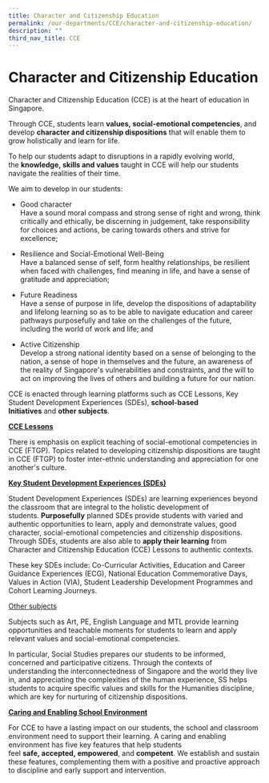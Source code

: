 ```yaml
---
title: Character and Citizenship Education
permalink: /our-departments/CCE/character-and-citizenship-education/
description: ""
third_nav_title: CCE
---
```

# Character and Citizenship Education 

Character and Citizenship Education (CCE) is at the heart of education in Singapore.  

Through CCE, students learn **values, social-emotional competencies**, and   
develop **character and citizenship dispositions** that will enable them to grow holistically and learn for life. 

To help our students adapt to disruptions in a rapidly evolving world,    
the **knowledge, skills and values** taught in CCE will help our students navigate the realities of their time. 

We aim to develop in our students:

* Good character  
Have a sound moral compass and strong sense of right and wrong, think critically and ethically, be discerning in judgement, take responsibility for choices and actions, be caring towards others and strive for excellence;

* Resilience and Social-Emotional Well-Being  
Have a balanced sense of self, form healthy relationships, be resilient when faced with challenges, find meaning in life, and have a sense of gratitude and appreciation;

* Future Readiness  
Have a sense of purpose in life, develop the dispositions of adaptability and lifelong learning so as to be able to navigate education and career pathways purposefully and take on the challenges of the future, including the world of work and life; and

* Active Citizenship   
Develop a strong national identity based on a sense of belonging to the nation, a sense of hope in themselves and the future, an awareness of the reality of Singapore's vulnerabilities and constraints, and the will to act on improving the lives of others and building a future for our nation.

CCE is enacted through learning platforms such as CCE Lessons, Key Student Development Experiences (SDEs), **school-based Initiatives** and **other subjects**.

<u>**CCE Lessons**</u>

There is emphasis on explicit teaching of social-emotional competencies in CCE (FTGP). Topics related to developing citizenship dispositions are taught in CCE (FTGP) to foster inter-ethnic understanding and appreciation for one another's culture.  
  
<u>**Key Student Development Experiences (SDEs)**</u>

Student Development Experiences (SDEs) are learning experiences beyond the classroom that are integral to the holistic development of students. **Purposefully** planned SDEs provide students with varied and authentic opportunities to learn, apply and demonstrate values, good character, social-emotional competencies and citizenship dispositions. Through SDEs, students are also able to **apply their learning** from Character and Citizenship Education (CCE) Lessons to authentic contexts. 

These key SDEs include: Co-Curricular Activities, Education and Career Guidance Experiences (ECG), National Education Commemorative Days, Values in Action (VIA), Student Leadership Development Programmes and Cohort Learning Journeys.   
  
<u>Other subjects</u> 
  
Subjects such as Art, PE, English Language and MTL provide learning opportunities and teachable moments for students to learn and apply relevant values and social-emotional competencies.

In particular, Social Studies prepares our students to be informed, concerned and participative citizens. Through the contexts of understanding the interconnectedness of Singapore and the world they live in, and appreciating the complexities of the human experience, SS helps students to acquire specific values and skills for the Humanities discipline, which are key for nurturing of citizenship dispositions.

<u><b>Caring and Enabling School Environment</b></u>

For CCE to have a lasting impact on our students, the school and classroom environment need to support their learning. A caring and enabling environment has five key features that help students feel **safe, accepted, empowered**, and **competent**. We establish and sustain these features, complementing them with a positive and proactive approach to discipline and early support and intervention.